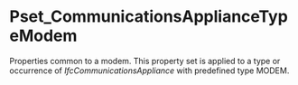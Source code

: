 # Pset_CommunicationsApplianceTypeModem

Properties common to a modem. This property set is applied to a type or occurrence of _IfcCommunicationsAppliance_ with predefined type MODEM.
